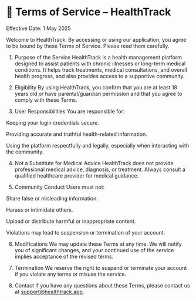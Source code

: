 # 📄 Terms of Service – HealthTrack
Effective Date: 1 May 2025

Welcome to HealthTrack. By accessing or using our application, you agree to be bound by these Terms of Service. Please read them carefully.

1. Purpose of the Service
HealthTrack is a health management platform designed to assist patients with chronic illnesses or long-term medical conditions. It helps track treatments, medical consultations, and overall health progress, and also provides access to a supportive community.

2. Eligibility
By using HealthTrack, you confirm that you are at least 18 years old or have parental/guardian permission and that you agree to comply with these Terms.

3. User Responsibilities
You are responsible for:

Keeping your login credentials secure.

Providing accurate and truthful health-related information.

Using the platform respectfully and legally, especially when interacting with the community.

4. Not a Substitute for Medical Advice
HealthTrack does not provide professional medical advice, diagnosis, or treatment. Always consult a qualified healthcare provider for medical guidance.

5. Community Conduct
Users must not:

Share false or misleading information.

Harass or intimidate others.

Upload or distribute harmful or inappropriate content.

Violations may lead to suspension or termination of your account.

6. Modifications
We may update these Terms at any time. We will notify you of significant changes, and your continued use of the service implies acceptance of the revised terms.

7. Termination
We reserve the right to suspend or terminate your account if you violate any terms or misuse the service.

8. Contact
If you have any questions about these Terms, please contact us at support@healthtrack.app.